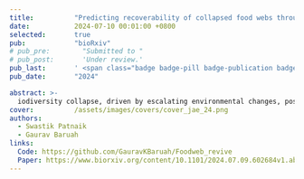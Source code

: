 ```yaml
---
title:          "Predicting recoverability of collapsed food webs through perturbation and dimension reduction"
date:           2024-07-10 00:01:00 +0800
selected:       true
pub:            "bioRxiv"
# pub_pre:        "Submitted to "
# pub_post:       'Under review.'
pub_last:       ' <span class="badge badge-pill badge-publication badge-success">Spotlight</span>'
pub_date:       "2024"

abstract: >-
  iodiversity collapse, driven by escalating environmental changes, poses significant threats to ecosystem stability and the provision of essential ecosystem services. Understanding the recoverability of collapsed food webs thus is crucial for devising effective conservation strategies. This study delves into the theoretical exploration of the recoverability of food webs from a collapsed state. Through simple tools like dimension reduction, propagation of species-specific perturbation, and dynamical simulations, we explore whether simple tri-trophic food webs can be recovered from a collapsed state. Our study examines in detail the topological features of predator-prey food webs that could either facilitate or impede their recovery....
cover:          /assets/images/covers/cover_jae_24.png
authors:
  - Swastik Patnaik
  - Gaurav Baruah
links:
  Code: https://github.com/GauravKBaruah/Foodweb_revive
  Paper: https://www.biorxiv.org/content/10.1101/2024.07.09.602684v1.abstract
---
```

